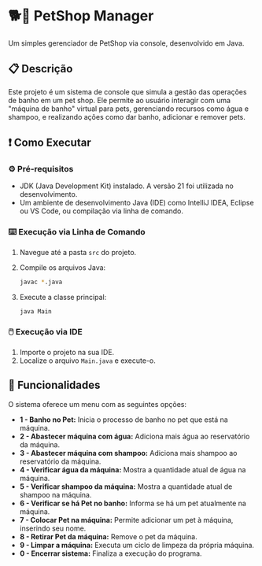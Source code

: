 # 🐕🫧 PetShop Manager

Um simples gerenciador de PetShop via console, desenvolvido em Java.

## 📋 Descrição

Este projeto é um sistema de console que simula a gestão das operações de banho em um pet shop. Ele permite ao usuário interagir com uma "máquina de banho" virtual para pets, gerenciando recursos como água e shampoo, e realizando ações como dar banho, adicionar e remover pets.

## ❗ Como Executar

### ⚙️ Pré-requisitos

* JDK (Java Development Kit) instalado. A versão 21 foi utilizada no desenvolvimento.
* Um ambiente de desenvolvimento Java (IDE) como IntelliJ IDEA, Eclipse ou VS Code, ou compilação via linha de comando.

### ⌨️ Execução via Linha de Comando

1.  Navegue até a pasta `src` do projeto.
2.  Compile os arquivos Java:

    ```bash
    javac *.java
    ```
3.  Execute a classe principal:

    ```bash
    java Main
    ```

### 🖱️ Execução via IDE

1.  Importe o projeto na sua IDE.
2.  Localize o arquivo `Main.java` e execute-o.

## 🎯 Funcionalidades

O sistema oferece um menu com as seguintes opções:

-   **1 - Banho no Pet:** Inicia o processo de banho no pet que está na máquina.
-   **2 - Abastecer máquina com água:** Adiciona mais água ao reservatório da máquina.
-   **3 - Abastecer máquina com shampoo:** Adiciona mais shampoo ao reservatório da máquina.
-   **4 - Verificar água da máquina:** Mostra a quantidade atual de água na máquina.
-   **5 - Verificar shampoo da máquina:** Mostra a quantidade atual de shampoo na máquina.
-   **6 - Verificar se há Pet no banho:** Informa se há um pet atualmente na máquina.
-   **7 - Colocar Pet na máquina:** Permite adicionar um pet à máquina, inserindo seu nome.
-   **8 - Retirar Pet da máquina:** Remove o pet da máquina.
-   **9 - Limpar a máquina:** Executa um ciclo de limpeza da própria máquina.
-   **0 - Encerrar sistema:** Finaliza a execução do programa.
